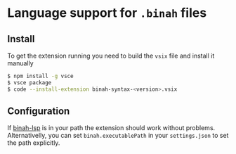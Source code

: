 # Language support for `.binah` files

## Install

To get the extension running you need to build the `vsix` file and install it manually

```bash
$ npm install -g vsce
$ vsce package
$ code --install-extension binah-syntax-<version>.vsix
```

## Configuration

If [binah-lsp](https://github.com/binah-framework/binah-codegen) is in your path the extension should work without problems. Alternativelly, you can set `binah.executablePath` in your `settings.json` to set the path explicitly.
